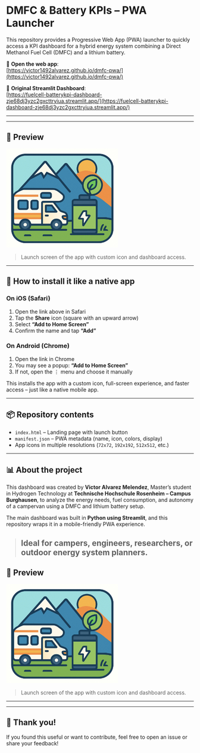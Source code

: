 # DMFC & Battery KPIs – PWA Launcher

This repository provides a Progressive Web App (PWA) launcher to quickly access a KPI dashboard for a hybrid energy system combining a Direct Methanol Fuel Cell (DMFC) and a lithium battery.

🔗 **Open the web app**:  
[https://victor1492alvarez.github.io/dmfc-pwa/](https://victor1492alvarez.github.io/dmfc-pwa/)

🧭 **Original Streamlit Dashboard**:  
[https://fuelcell-batterykpi-dashboard-zje68dj3yzc2gxcttryiua.streamlit.app/](https://fuelcell-batterykpi-dashboard-zje68dj3yzc2gxcttryiua.streamlit.app/)

---
---

## 📸 Preview

<img src="logo_dashboard.jpg" alt="DMFC & Battery KPIs Preview" width="300"/>

> Launch screen of the app with custom icon and dashboard access.

---

## 📱 How to install it like a native app

### On iOS (Safari)
1. Open the link above in Safari
2. Tap the **Share** icon (square with an upward arrow)
3. Select **“Add to Home Screen”**
4. Confirm the name and tap **“Add”**

### On Android (Chrome)
1. Open the link in Chrome
2. You may see a popup: **“Add to Home Screen”**
3. If not, open the ⋮ menu and choose it manually

This installs the app with a custom icon, full-screen experience, and faster access – just like a native mobile app.

---

## 📦 Repository contents

- `index.html` – Landing page with launch button
- `manifest.json` – PWA metadata (name, icon, colors, display)
- App icons in multiple resolutions (`72x72`, `192x192`, `512x512`, etc.)

---

## 📊 About the project

This dashboard was created by **Victor Alvarez Melendez**, Master’s student in Hydrogen Technology at **Technische Hochschule Rosenheim – Campus Burghausen**, to analyze the energy needs, fuel consumption, and autonomy of a campervan using a DMFC and lithium battery setup.

The main dashboard was built in **Python using Streamlit**, and this repository wraps it in a mobile-friendly PWA experience.

> Ideal for campers, engineers, researchers, or outdoor energy system planners.
> ---

## 📸 Preview

<img src="logo_dashboard.jpg" alt="DMFC & Battery KPIs Preview" width="300"/>

> Launch screen of the app with custom icon and dashboard access.

---


---

## 🙌 Thank you!

If you found this useful or want to contribute, feel free to open an issue or share your feedback!
